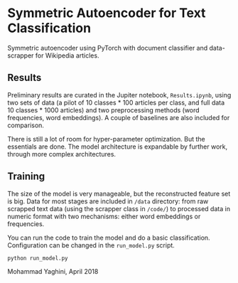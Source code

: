 # Symmetric Autoencoder for Text Classification
Symmetric autoencoder using PyTorch with document classifier and data-scrapper for Wikipedia articles. 

## Results
Preliminary results are curated in the Jupiter notebook, `Results.ipynb`, using two sets of data (a pilot of 10 classes * 100 articles per class, and full data 10 classes * 1000 articles) and two preprocessing methods (word frequencies, word embeddings). A couple of baselines are also included for comparison. 

There is still a lot of room for hyper-parameter optimization. But the essentials are done. The model architecture is expandable by further work, through more complex architectures.

## Training
The size of the model is very manageable, but the reconstructed feature set is big. Data for most stages are included in `/data` directory: from raw scrapped text data (using the scrapper class in `/code/`) to processed data in numeric format with two mechanisms:  either word embeddings or frequencies.

You can run the code to train the model and do a basic classification. Configuration can be changed in the `run_model.py` script.

```
python run_model.py
```

Mohammad Yaghini, April 2018
